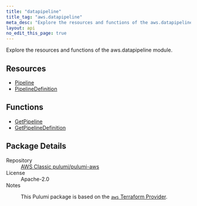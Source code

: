 ```yaml
---
title: "datapipeline"
title_tag: "aws.datapipeline"
meta_desc: "Explore the resources and functions of the aws.datapipeline module."
layout: api
no_edit_this_page: true
---
```


<!-- WARNING: this file was generated by Pulumi Docs Generator. -->
<!-- Do not edit by hand unless you're certain you know what you are doing! -->

Explore the resources and functions of the aws.datapipeline module.

<h2 id="resources">Resources</h2>
<ul class="api">
    <li><a href="pipeline/" title="Pipeline"><span class="api-symbol api-symbol--resource"></span>Pipeline</a></li>
    <li><a href="pipelinedefinition/" title="PipelineDefinition"><span class="api-symbol api-symbol--resource"></span>PipelineDefinition</a></li>
</ul>

<h2 id="functions">Functions</h2>
<ul class="api">
    <li><a href="getpipeline/" title="GetPipeline"><span class="api-symbol api-symbol--function"></span>GetPipeline</a></li>
    <li><a href="getpipelinedefinition/" title="GetPipelineDefinition"><span class="api-symbol api-symbol--function"></span>GetPipelineDefinition</a></li>
</ul>

<h2 id="package-details">Package Details</h2>
<dl class="package-details">
	<dt>Repository</dt>
	<dd><a href="https://github.com/pulumi/pulumi-aws">AWS Classic pulumi/pulumi-aws</a></dd>
	<dt>License</dt>
	<dd>Apache-2.0</dd>
	<dt>Notes</dt>
	<dd><p>This Pulumi package is based on the <a href="https://github.com/hashicorp/terraform-provider-aws"><code>aws</code> Terraform Provider</a>.</p>
</dd>
</dl>

